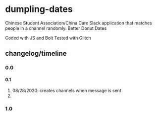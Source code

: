 # dumpling-dates
Chinese Student Association/China Care Slack application that matches people in a channel randomly.
Better Donut Dates

Coded with JS and Bolt
Tested with Glitch

## changelog/timeline
### 0.0
#### 0.1
1. 08/28/2020: creates channels when message is sent
2. 
### 1.0
